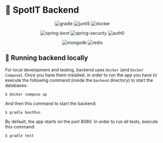 # :floppy_disk: SpotIT Backend

<p align="center">
    <img src="https://img.shields.io/badge/Gradle-02303A.svg?style=for-the-badge&logo=Gradle&logoColor=white" alt="gradle">
    <img src="https://img.shields.io/badge/JUnit5-25A162.svg?style=for-the-badge&logo=JUnit5&logoColor=white" alt="junit5">
    <img src="https://img.shields.io/badge/Docker-2496ED.svg?style=for-the-badge&logo=Docker&logoColor=white" alt="docker">
</p>
<p align="center">
    <img src="https://img.shields.io/badge/Spring%20Boot-6DB33F.svg?style=for-the-badge&logo=Spring-Boot&logoColor=white" alt="spring-boot">
    <img src="https://img.shields.io/badge/Spring%20Security-6DB33F.svg?style=for-the-badge&logo=Spring-Security&logoColor=white" alt="spring-security">
    <img src="https://img.shields.io/badge/Auth0-EB5424.svg?style=for-the-badge&logo=Auth0&logoColor=white" alt="auth0">
</p>
<p align="center">
    <img src="https://img.shields.io/badge/PostgreSQL-4169E1.svg?style=for-the-badge&logo=PostgreSQL&logoColor=white" alt="mongodb">
    <img src="https://img.shields.io/badge/Redis-red?style=for-the-badge&logo=redis&logoColor=white" alt="redis">
</p>

## :wrench: Running backend locally

For local development and testing, backend uses `Docker` (and `Docker Compose`).
Once you have them installed, in order to run the app you have to execute the following command (inside the `backend` directory) to start the databases:

```shell
$ docker compose up
```

And then this command to start the backend:

```shell
$ gradle bootRun
```

By default, the app starts on the port $8080$.
In order to run all tests, execute this command:

```shell
$ gradle test
```
